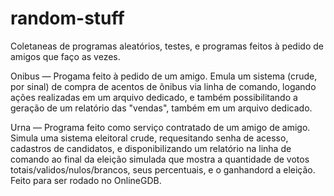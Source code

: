 # random-stuff
Coletaneas de programas aleatórios, testes, e programas feitos à pedido de amigos que faço as vezes.

Onibus — Progama feito à pedido de um amigo. Emula um sistema (crude, por sinal) de compra de acentos de ônibus via linha de comando, logando ações realizadas em um arquivo dedicado, e também possibilitando a geração de um relatório das "vendas", também em um arquivo dedicado.

Urna — Programa feito como serviço contratado de um amigo de amigo. Simula uma sistema eleitoral crude, requesitando senha de acesso, cadastros de candidatos, e disponibilizando um relatório na linha de comando ao final da eleição simulada que mostra a quantidade de votos totais/validos/nulos/brancos, seus percentuais, e o ganhandord a eleição. Feito para ser rodado no OnlineGDB.